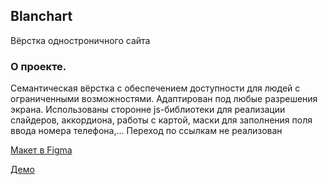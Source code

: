 <h2>Blanchart</h2>

Вёрстка одностроничного сайта

<h3>О проекте.</h3>
<p>Семантическая вёрстка с обеспечением доступности для людей с ограниченными возможностями.
Адаптирован под любые разрешения экрана.
Использованы сторонне js-библиотеки для реализации слайдеров, аккордиона, работы с картой, маски для заполнения поля ввода номера телефона,...
Переход по ссылкам не реализован</p>
<p><a href="https://www.figma.com/file/FXCdg8Pu72IM1Zs2NV6iwJ/Blanchard?type=design&mode=design&t=M1dX31C2uPSgpEKm-0">Mакет в Figma</a></p>
<p><a href="http://blanchart.cu19913.tmweb.ru">Демо</a></p>
